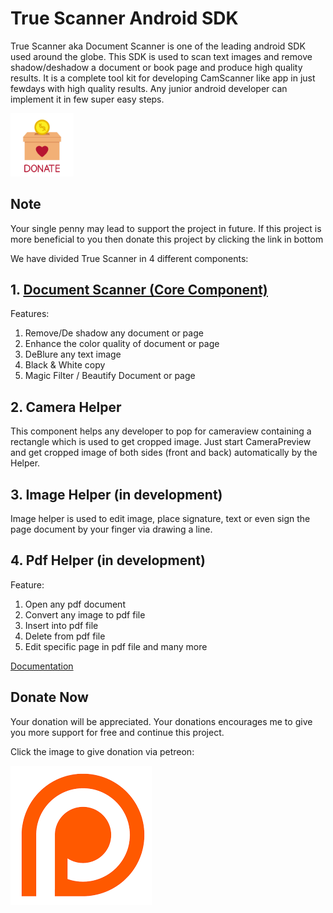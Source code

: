 # True Scanner Android SDK
True Scanner aka Document Scanner is one of the leading android SDK used around the globe. This SDK is used to scan text images and remove shadow/deshadow a document or book page and produce high quality results. It is a complete tool kit for developing CamScanner like app in just fewdays with high quality results. Any junior android developer can implement it in few super easy steps.

<img src="donate.jpg" width="20%"/>

## Note
Your single penny may lead to support the project in future. If this project is more beneficial to you then donate this project by clicking the link in bottom

 We have divided True Scanner in 4 different components:

## 1. [Document Scanner (Core Component)](https://github.com/farimarwat/Document-Scanner/wiki/Document-Scanner)
Features:
1. Remove/De shadow any document or page
2. Enhance the color quality of document or page
3. DeBlure any text image
4. Black & White copy
5. Magic Filter / Beautify Document or page

## 2. Camera Helper
This component helps any developer to pop for cameraview containing a rectangle which is used to get cropped image. Just start CameraPreview and get cropped image of both sides (front and back) automatically by the Helper.

## 3. Image Helper (in development)
Image helper is used to edit image, place signature, text or even sign the page document by your finger via drawing a line.

## 4. Pdf Helper (in development)
Feature:
1. Open any pdf document
2. Convert any image to pdf file
3. Insert into pdf file
4. Delete from pdf file
5. Edit specific page in pdf file and many more

<a href="https://github.com/farimarwat/Document-Scanner/wiki">
Documentation
</a>

## Donate Now
Your donation will be appreciated. Your donations encourages me to give you more support for free and continue this project.

Click the image to give donation via petreon:

<a href="https://www.patreon.com/farimarwat">
<img src="patreon.png"/>
</a>
